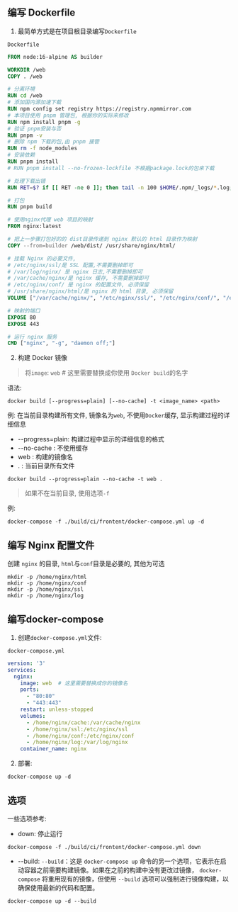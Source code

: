## 编写 Dockerfile

1. 最简单方式是在项目根目录编写`Dockerfile`

`Dockerfile`

```Dockerfile
FROM node:16-alpine AS builder

WORKDIR /web
COPY . /web

# 分离环境
RUN cd /web
# 添加国内源加速下载
RUN npm config set registry https://registry.npmmirror.com
# 本项目使用 pnpm 管理包, 根据你的实际来修改
RUN npm install pnpm -g 
# 验证 pnpm安装与否
RUN pnpm -v
# 删除 npm 下载的包,由 pnpm 接管
RUN rm -f node_modules
# 安装依赖
RUN pnpm install
# RUN pnpm install --no-frozen-lockfile 不根据package.lock的包来下载

# 处理下载出错
RUN RET=$? if [[ RET -ne 0 ]]; then tail -n 100 $HOME/.npm/_logs/*.log; exit $RST; fi;

# 打包
RUN pnpm build

# 使用nginx代理 web 项目的映射
FROM nginx:latest

# 把上一步骤打包好的的 dist目录传递到 nginx 默认的 html 目录作为映射
COPY --from=builder /web/dist/ /usr/share/nginx/html/

# 挂载 Nginx 的必要文件, 
# /etc/nginx/ssl/是 SSL 配置,不需要删掉即可
# /var/log/nginx/ 是 nginx 日志,不需要删掉即可
# /var/cache/nginx/是 nginx 缓存, 不需要删掉即可
# /etc/nginx/conf/ 是 nginx 的配置文件, 必须保留
# /usr/share/nginx/html/是 nginx 的 html 目录, 必须保留
VOLUME ["/var/cache/nginx/", "/etc/nginx/ssl/", "/etc/nginx/conf/", "/etc/nginx/conf/nginx.conf", "/var/log/nginx/", "/usr/share/nginx/html/"]

# 映射的端口
EXPOSE 80
EXPOSE 443

# 运行 nginx 服务
CMD ["nginx", "-g", "daemon off;"]

```

2. 构建 Docker 镜像

> 将`image`: `web`  # 这里需要替换成你使用 `Docker build`的名字

语法:

```shell
docker build [--progress=plain] [--no-cache] -t <image_name> <path>
```

例: 在当前目录构建所有文件, 镜像名为`web`, 不使用`Docker`缓存, 显示构建过程的详细信息

- --progress=plain: 构建过程中显示的详细信息的格式
- --no-cache : 不使用缓存
- web : 构建的镜像名
- . : 当前目录所有文件

```shell
docker build --progress=plain --no-cache -t web .
```

> 如果不在当前目录, 使用选项`-f`

例:

```shell
docker-compose -f ./build/ci/frontent/docker-compose.yml up -d
```

## 编写 Nginx 配置文件

创建 `nginx` 的目录, `html`与`conf`目录是必要的, 其他为可选

```shell
mkdir -p /home/nginx/html
mkdir -p /home/nginx/conf
mkdir -p /home/nginx/ssl
mkdir -p /home/nginx/log
```

## 编写docker-compose

1. 创建`docker-compose.yml`文件:

`docker-compose.yml`

```yml
version: '3'
services:
  nginx:
    image: web  # 这里需要替换成你的镜像名
    ports:
      - "80:80"
      - "443:443"
    restart: unless-stopped
    volumes:
      - /home/nginx/cache:/var/cache/nginx
      - /home/nginx/ssl:/etc/nginx/ssl
      - /home/nginx/conf:/etc/nginx/conf
      - /home/nginx/log:/var/log/nginx
    container_name: nginx

```

2. 部署:

```shell
docker-compose up -d 
```

## 选项

一些选项参考:

- down: 停止运行

```shell
docker-compose -f ./build/ci/frontent/docker-compose.yml down
```

- --build: `--build`：这是 `docker-compose up` 命令的另一个选项，它表示在启动容器之前需要构建镜像。如果在之前的构建中没有更改过镜像，
  `docker-compose` 将重用现有的镜像，但使用 `--build` 选项可以强制进行镜像构建，以确保使用最新的代码和配置。

```shell
docker-compose up -d --build
```
